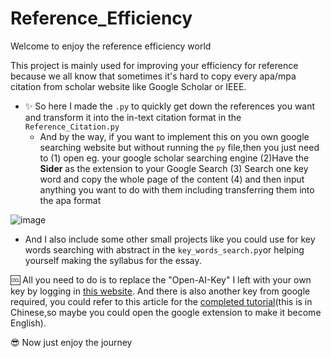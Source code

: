 # Reference_Efficiency
Welcome to enjoy the reference efficiency world

This project is mainly used for improving your efficiency for reference because we all know that sometimes it's hard to copy every apa/mpa citation from scholar website like Google Scholar or IEEE.

- ✨ So here I made the `.py` to quickly get down the references you want and transform it into the in-text citation format in the `Reference_Citation.py`
  - And by the way, if you want to implement this on you own google searching website but without running the `py` file,then you just need to (1) open eg. your google scholar searching engine (2)Have the **Sider** as the extension to your Google Search (3) Search one key word and copy the whole page of the content (4) and then input anything you want to do with them including transferring them into the apa format
 
![image](https://github.com/user-attachments/assets/7a38914d-3c12-4594-93d1-33d7f2270891)
  
- And I also include some other small projects like you could use for key words searching with abstract in the `key_words_search.py`or helping yourself making the syllabus for the essay.

🆒 All you need to do is to replace the "Open-AI-Key" I left with your own key by logging in [this website](https://platform.openai.com/api-keys). And there is also another key from google required, you could refer to this article for the [completed tutorial](https://blog.csdn.net/weixin_43937790/article/details/138379785)(this is in Chinese,so maybe you could open the google extension to make it become English).


😎 Now just enjoy the journey
